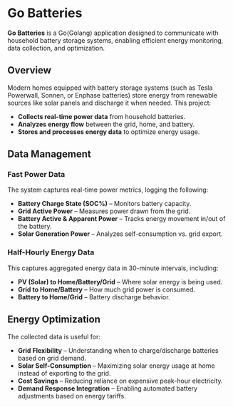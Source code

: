 # Go Batteries

**Go Batteries** is a Go(Golang) application designed to communicate with household battery storage systems, enabling efficient energy monitoring, data collection, and optimization.

## Overview

Modern homes equipped with battery storage systems (such as Tesla Powerwall, Sonnen, or Enphase batteries) store energy from renewable sources like solar panels and discharge it when needed. This project:
- **Collects real-time power data** from household batteries.
- **Analyzes energy flow** between the grid, home, and battery.
- **Stores and processes energy data** to optimize energy usage.

## Data Management

### **Fast Power Data**
The system captures real-time power metrics, logging the following:
- **Battery Charge State (SOC%)** – Monitors battery capacity.
- **Grid Active Power** – Measures power drawn from the grid.
- **Battery Active & Apparent Power** – Tracks energy movement in/out of the battery.
- **Solar Generation Power** – Analyzes self-consumption vs. grid export.

### **Half-Hourly Energy Data**
This captures aggregated energy data in 30-minute intervals, including:
- **PV (Solar) to Home/Battery/Grid** – Where solar energy is being used.
- **Grid to Home/Battery** – How much grid power is consumed.
- **Battery to Home/Grid** – Battery discharge behavior.

## Energy Optimization

The collected data is useful for:
- **Grid Flexibility** – Understanding when to charge/discharge batteries based on grid demand.
- **Solar Self-Consumption** – Maximizing solar energy usage at home instead of exporting to the grid.
- **Cost Savings** – Reducing reliance on expensive peak-hour electricity.
- **Demand Response Integration** – Enabling automated battery adjustments based on energy tariffs.
